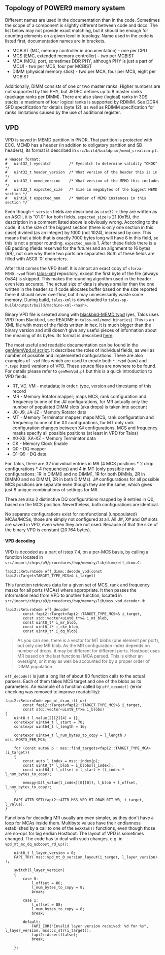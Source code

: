 ## Topology of POWER9 memory system

Different names are used in the documentation than in the code. Sometimes the
scope of a component is slightly different between code and docs. The list below
may not provide exact matching, but it should be enough for counting elements on
a given level in topology. Name used in the code is listed first, documentation
names are in brackets.

* MCBIST (MC, memory controller in documentation) - one per CPU
* MCS (EMC, extended memory controller) - two per MCBIST
* MCA (MCU, port, sometimes DDR PHY, although PHY is just a part of MCU) - two
  per MCS, four per MCBIST
* DIMM (physical memory stick) - two per MCA, four per MCS, eight per MCBIST

Additionally, DIMM consists of one or two master ranks. Higher numbers are not
supported by this PHY, but JEDEC defines up to 8 master ranks (package ranks per
DIMM). There are also slave (logical) ranks in 3DS stacks; a maximum of four
logical ranks is supported by RDIMM. See DDR4 SPD specification for details
(byte 12), as well as RDIMM specification for ranks limitations caused by the
use of additional register.

## VPD

VPD is saved in MEMD partition in PNOR. That partition is protected with ECC.
MEMD has a header (in addition to obligatory partition and SB headers), its
format is described in `src/build/buildpnor/memd_creation.pl`:

```
# Header format:
#   uint32_t eyecatch        /* Eyecatch to determine validity "OKOK" */
#   uint32_t header_version  /* What version of the header this is in */
#   uint32_t memd_version    /* What version of the MEMD this includes */
#   uint32_t expected_size   /* Size in megabytes of the biggest MEMD section */
#   uint16_t expected_num    /* Number of MEMD instances in this section */
```

Even though `*_version` fields are described as `uint32_t` they are written as
an ASCII, it is "01.0" for both fields. `expected_size` is 21 (0x15), the
description in a comment listed above is obviously wrong. According to the code,
it is the size of the biggest section (there is only one section in this case)
divided (as an integer) by 1000 (not 1024), increased by one. This means that a
blob that is exactly 7000 bytes long will have 8 in this field, so this is not a
proper rounding. `expected_num` is 1. After these fields there is a 8B padding
(fields reserved for the future) and an alignment to 16 bytes (6B), not sure why
these two parts are separated. Both of these fields are filled with ASCII '0'
characters.

After that comes the VPD itself. It is almost an exact copy of
`sforza-MEMD.rvpd` from [talos-xml](https://git.raptorcs.com/git/talos-xml/tree/memd_binaries)
repository, except the first byte of the file (always 0x84) is skipped. This
makes the rounding algorithm used in the header even less accurate. The actual
size of data is always smaller than the one written in the header so if code
allocates buffer based on the size reported there it should never overflow, but
it may unnecessarily waste some memory. During build, `talos-xml` is downloaded
to `talos-op-build/output/build/machine-xml-<hash>`.

Binary VPD file is created along with [blackbird-MEMD.tvpd](https://git.raptorcs.com/git/blackbird-vpd/tree/mainboard/blackbird-MEMD.tvpd)
(yes, Talos uses VPD from Blackbird, see README in `talos-xml/memd_binaries`).
This is an XML file with most of the fields written in hex. It is much bigger
than the binary version and still doesn't give any useful pieces of information
about the meaning of its bytes. Its format is described [here](https://git.raptorcs.com/git/vpdtools/tree/docs/xmlformat.md).

The most useful and readable documentation can be found in the [genMemVpd.pl script](https://git.raptorcs.com/git/talos-hostboot/tree/src/import/tools/genMemVpd.pl).
It describes the roles of individual fields, as well as number of possible and
implemented configurations. There are also examples of `.vpd` files which are
used to create both `*.rvpd` (raw) and `*.tvpd` (text) versions of VPD. These
source files are nowhere to be found. For details please refer to `genMemVpd.pl`
but this is a quick introduction to VPD fields:

* RT, VD, VM - metadata; in order: type, version and timestamp of this record
* MR - Memory Rotator mapper; maps MCS, rank configuration and frequency to one
  of the J# configurations, for MR actually only the number of populated DIMM
  slots (aka drops) is taken into account
* J0-J9, JA-JZ - Memory Rotator data
* MT - Memory Terminator mapper; maps MCS, rank configuration and frequency to
  one of the X# configurations, for MT only rank configuration changes between
  X# configurations, MCS and frequency masks specify all possible positions (at
  least in VPD for Talos)
* X0-X9, XA-XZ - Memory Terminator data
* CK - Memory Clock Enable
* Q0 - DQ mapper
* Q1-Q9 - DQ data

For Talos, there are 32 individual entries in MR (4 MCS positions \* 2 drop
configurations \* 4 frequencies) and 4 in MT (only possible rank configurations:
1R in DIMM0 and no DIMM1, 1R for both DIMMs, 2R in DIMM0 and no DIMM1, 2R in
both DIMMs). J# configurations for all possible MCS positions are separate even
though they are the same, which gives just 8 unique combinations of settings for
MR.

There are also 2 distinctive DQ configurations mapped by 8 entries in Q0, based
on the MCS position. Nevertheless, both configurations are identical.

No separate configurations exist for nonfunctional (unpopulated) MCAs/MCSs,
those are simply not configured at all. All J#, X# and Q# slots are saved in
VPD, even when they are not used. Because of that the size of the binary VPD is
constant (20 764 bytes).

#### VPD decoding

VPD is decoded as a part of istep 7.4, on a per-MCS basis, by calling a function
located in `src/import/chips/p9/procedures/hwp/memory/lib/dimm/eff_dimm.C`:

```
fapi2::ReturnCode eff_dimm::decode_vpd(const fapi2::Target<TARGET_TYPE_MCS>& i_target)
```

This function retrieves data for a given set of MCS, rank and frequency masks
for all ports (MCAs) where appropriate. It then passes the information read from
VPD to another function, located in `src/import/chips/p9/procedures/hwp/memory/lib/mss_vpd_decoder.H`:

```
fapi2::ReturnCode eff_decode(
        const fapi2::Target<fapi2::TARGET_TYPE_MCS>& i_target,
        const std::vector<uint8_t*>& i_mt_blob,
        const uint8_t* i_mr_blob,
        const uint8_t* i_cke_blob,
        const uint8_t* i_dq_blob)
```

> As you can see, there is a vector for MT blobs (one element per port), but
> only one MR blob. As the MR configuration index depends on number of drops,
> it may be different for different ports. Hostboot uses MR based on the last
> functional MCA parsed. This is either an oversight, or it may as well be
> accounted for by a proper order of DIMM population.

`eff_decode()` is just a long list of about 80 function calls to the actual
parsers. Each of them takes MCS target and one of the blobs as its parameters.
An example of a function called by `eff_decode()` (error checking was removed to
improve readability):

```
fapi2::ReturnCode vpd_mt_dram_rtt_wr(
        const fapi2::Target<fapi2::TARGET_TYPE_MCS>& i_target,
        const std::vector<uint8_t*>& i_blobs)
{
    uint8_t l_value[2][2][4] = {};
    constexpr uint64_t l_start = 70;
    constexpr uint64_t l_length = 16;

    constexpr uint64_t l_num_bytes_to_copy = l_length / mss::PORTS_PER_MCS;

    for (const auto& p : mss::find_targets<fapi2::TARGET_TYPE_MCA>(i_target))
    {
        const auto l_index = mss::index(p);
        const uint8_t* l_blob = i_blobs[l_index];
        const uint64_t l_offset = l_start + (l_index * l_num_bytes_to_copy);

        memcpy(&(l_value[l_index][0][0]), l_blob + l_offset, l_num_bytes_to_copy);
    }

    FAPI_ATTR_SET(fapi2::ATTR_MSS_VPD_MT_DRAM_RTT_WR, i_target, l_value);
}
```

Functions for decoding MR usually are even simpler, as they don't have a loop
for MCAs inside them. Multibyte values have their endianness established by a
call to one of the `beXXtoh()` functions, even though those are no-ops for big
endian Hostboot. The layout of VPD is sometimes changed. The code has to deal
with such changes, e.g. in `vpd_mt_mc_dq_acboost_rd_up()`:

```
    uint8_t l_layer_version = 0;
    FAPI_TRY( mss::vpd_mt_0_version_layout(i_target, l_layer_version) );

    switch(l_layer_version)
    {
        case 0:
            l_offset = 86;
            l_num_bytes_to_copy = 8;
            break;

        case 1:
            l_offset = 88;
            l_num_bytes_to_copy = 8;
            break;

        default:
            FAPI_ERR("Invalid layer version received: %d for %s", l_layer_version, mss::c_str(i_target));
            fapi2::Assert(false);
            break;

    };
```
